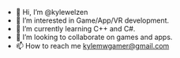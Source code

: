 - 👋 Hi, I’m @kylewelzen
- 👀 I’m interested in Game/App/VR development.
- 🌱 I’m currently learning C++ and C#.
- 💞️ I’m looking to collaborate on games and apps.
- 📫 How to reach me kylemwgamer@gmail.com

<!---
kylewelzen/kylewelzen is a ✨ special ✨ repository because its `README.md` (this file) appears on your GitHub profile.
You can click the Preview link to take a look at your changes.
--->
